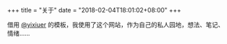 +++
title = "关于"
date = "2018-02-04T18:01:02+08:00"
+++

借用 [@yixiuer](https://github.com/yixiuer) 的模板，我使用了这个网站，作为自己的私人园地，想法、笔记、情绪……
